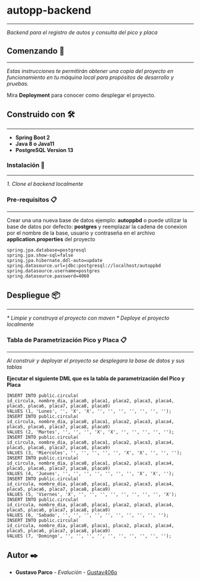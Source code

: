 # autopp-backend
---
_Backend para el registro de autos y consulta del pico y placa_

## Comenzando 🚀
---
_Estas instrucciones te permitirán obtener una copia del proyecto en funcionamiento en tu máquina local para propósitos de desarrollo y pruebas._

Mira **Deployment** para conocer como desplegar el proyecto.

## Construido con 🛠️
---
* **Spring Boot 2**
* **Java 8 o Java11**
* **PostgreSQL Version 13**
### Instalación 🔧
---
_1. Clone el backend localmente_

### Pre-requisitos 📋
---
Crear una una nueva base de datos ejemplo: **autoppbd** o puede utilizar la base de datos por defecto: **postgres** y reemplazar la cadena de conexion por el nombre de la base, usuario y contraseña en el archivo **application.properties** del proyecto
```
spring.jpa.database=postgresql
spring.jpa.show-sql=false
spring.jpa.hibernate.ddl-auto=update
spring.datasource.url=jdbc:postgresql://localhost/autoppbd
spring.datasource.username=postgres
spring.datasource.password=4060
```
## Despliegue 📦
---
_* Limpie y construya el proyecto con maven_
_* Deploye el proyecto localmente_

### Tabla de Parametrización Pico y Placa 📋
---
_Al construir y deployar el proyecto se desplegara la base de datos y sus tablas_

**Ejecutar el siguiente DML que es la tabla de parametrización del Pico y Placa**
```
INSERT INTO public.circula(
id_circula, nombre_dia, placa0, placa1, placa2, placa3, placa4, placa5, placa6, placa7, placa8, placa9)
VALUES (1, 'Lunes', '', 'X', 'X', '', '', '', '', '', '', '');
INSERT INTO public.circula(
id_circula, nombre_dia, placa0, placa1, placa2, placa3, placa4, placa5, placa6, placa7, placa8, placa9)
VALUES (2, 'Martes', '', '', '', 'X', 'X', '', '', '', '', '');
INSERT INTO public.circula(
id_circula, nombre_dia, placa0, placa1, placa2, placa3, placa4, placa5, placa6, placa7, placa8, placa9)
VALUES (3, 'Miercoles', '', '', '', '', '', 'X', 'X', '', '', '');
INSERT INTO public.circula(
id_circula, nombre_dia, placa0, placa1, placa2, placa3, placa4, placa5, placa6, placa7, placa8, placa9)
VALUES (4, 'Jueves', '', '', '', '', '', '', '', 'X', 'X', '');
INSERT INTO public.circula(
id_circula, nombre_dia, placa0, placa1, placa2, placa3, placa4, placa5, placa6, placa7, placa8, placa9)
VALUES (5, 'Viernes', 'X', '', '', '', '', '', '', '', '', 'X');
INSERT INTO public.circula(
id_circula, nombre_dia, placa0, placa1, placa2, placa3, placa4, placa5, placa6, placa7, placa8, placa9)
VALUES (6, 'Sabado', '', '', '', '', '', '', '', '', '', '');
INSERT INTO public.circula(
id_circula, nombre_dia, placa0, placa1, placa2, placa3, placa4, placa5, placa6, placa7, placa8, placa9)
VALUES (7, 'Domingo', '', '', '', '', '', '', '', '', '', '');
```

## Autor ✒️

* **Gustavo Parco** - *Evalución* - [Gustav406o](https://github.com/Gustav4060)


